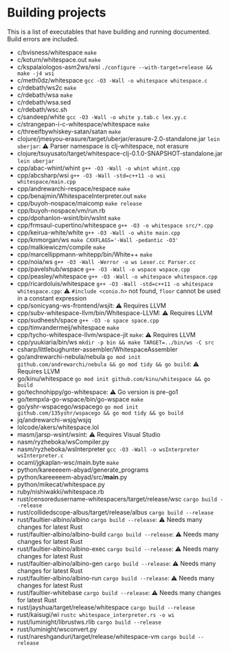 # Building projects

<!-- Generated by tools/generate.sh; DO NOT EDIT. -->

This is a list of executables that have building and running documented.
Build errors are included.

- c/bvisness/whitespace `make`
- c/koturn/whitespace.out `make`
- c/kspalaiologos-asm2ws/wsi `./configure --with-target=release && make -j4 wsi`
- c/meth0dz/whitespace `gcc -O3 -Wall -o whitespace whitespace.c`
- c/rdebath/ws2c `make`
- c/rdebath/wsa `make`
- c/rdebath/wsa.sed
- c/rdebath/wsc.sh
- c/sandeep/white `gcc -O3 -Wall -o white y.tab.c lex.yy.c`
- c/strangepan-i-c-whitespace/whitespace `make`
- c/threeifbywhiskey-satan/satan `make`
- clojure/jmesyou-erasure/target/uberjar/erasure-2.0-standalone.jar `lein uberjar`: ⚠️ Parser namespace is clj-whitespace, not erasure
- clojure/tsuyusato/target/whitespace-clj-0.1.0-SNAPSHOT-standalone.jar `lein uberjar`
- cpp/abac-whint/whint `g++ -O3 -Wall -o whint whint.cpp`
- cpp/abcsharp/wsi `g++ -O3 -Wall -std=c++11 -o wsi whitespace/main.cpp`
- cpp/andrewarchi-respace/respace `make`
- cpp/benajmin/WhitespaceInterpreter.out `make`
- cpp/buyoh-nospace/maicomp `make release`
- cpp/buyoh-nospace/vm/run.rb
- cpp/dpohanlon-wsint/bin/wsInt `make`
- cpp/frmsaul-cupertino/whitespace `g++ -O3 -o whitespace src/*.cpp`
- cpp/keirua-white/white `g++ -O3 -Wall -o white main.cpp`
- cpp/knmorgan/ws `make CXXFLAGS='-Wall -pedantic -O3'`
- cpp/malkiewiczm/compile `make`
- cpp/marcellippmann-whitepp/bin/White++ `make`
- cpp/noia/ws `g++ -O3 -Wall -Werror -o ws Lexer.cc Parser.cc`
- cpp/pavelshub/wspace `g++ -O3 -Wall -o wspace wspace.cpp`
- cpp/peasley/whitespace `g++ -O3 -Wall -o whitespace whitespace.cpp`
- cpp/ricardoluis/whitespace `g++ -O3 -Wall -std=c++11 -o whitespace whitespace.cpp`: ⚠️ `#include <conio.h>` not found, `floor` cannot be used in a constant expression
- cpp/sonicyang-ws-frontend/wsjit: ⚠️ Requires LLVM
- cpp/subv-whitespace-llvm/bin/Whitespace-LLVM: ⚠️ Requires LLVM
- cpp/sudheesh/space `g++ -O3 -o space space.cpp`
- cpp/timvandermeij/whitespace `make`
- cpp/tycho-whitespace-llvm/wspace-jit `make`: ⚠️ Requires LLVM
- cpp/yuukiaria/bin/ws `mkdir -p bin && make TARGET=../bin/ws -C src`
- csharp/littlebughunter-assembler/WhitespaceAssembler
- go/andrewarchi-nebula/nebula `go mod init github.com/andrewarchi/nebula && go mod tidy && go build`: ⚠️ Requires LLVM
- go/kinu/whitespace `go mod init github.com/kinu/whitespace && go build`
- go/technohippy/go-whitespace: ⚠️ Go version is pre-go1
- go/tempxla-go-wspace/bin/go-wspace `make`
- go/yshr-wspacego/wspacego `go mod init github.com/135yshr/wspacego && go mod tidy && go build`
- jq/andrewarchi-wsjq/wsjq
- lolcode/akers/whitespace.lol
- masm/jarsp-wsint/wsint: ⚠️ Requires Visual Studio
- nasm/ryzheboka/wsCompiler.py
- nasm/ryzheboka/wsInterpreter `gcc -O3 -Wall -o wsInterpreter wsInterpreter.c`
- ocaml/jgkaplan-wsc/main.byte `make`
- python/kareeeeem-abyad/generate_programs
- python/kareeeeem-abyad/src/__main__.py
- python/mikecat/whitespace.py
- ruby/nishiwakki/whitespace.rb
- rust/censoredusername-whitespacers/target/release/wsc `cargo build --release`
- rust/collidedscope-albus/target/release/albus `cargo build --release`
- rust/faultier-albino/albino `cargo build --release`: ⚠️ Needs many changes for latest Rust
- rust/faultier-albino/albino-build `cargo build --release`: ⚠️ Needs many changes for latest Rust
- rust/faultier-albino/albino-exec `cargo build --release`: ⚠️ Needs many changes for latest Rust
- rust/faultier-albino/albino-gen `cargo build --release`: ⚠️ Needs many changes for latest Rust
- rust/faultier-albino/albino-run `cargo build --release`: ⚠️ Needs many changes for latest Rust
- rust/faultier-whitebase `cargo build --release`: ⚠️ Needs many changes for latest Rust
- rust/jayshua/target/release/whitespace `cargo build --release`
- rust/kaisugi/wi `rustc whitespace_interpreter.rs -o wi`
- rust/luminight/librustws.rlib `cargo build --release`
- rust/luminight/wsconvert.py
- rust/nareshganduri/target/release/whitespace-vm `cargo build --release`
